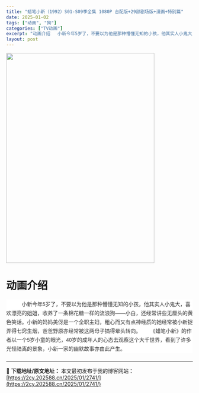 ```yaml
---
title: "蜡笔小新（1992）S01-S09季全集 1080P 台配版+29部剧场版+漫画+特别篇"
date: 2025-01-02
tags: ["动画", "狗"]
categories: ["TV动画"]
excerpt: "动画介绍 　小新今年5岁了，不要以为他是那种懵懂无知的小孩，他其实人小鬼大，喜欢漂亮的姐姐，收养了一条棉花糖一样的流浪狗——小白，还经常讲些无厘头的黄色笑话。小新的妈妈美伢是一个全职主妇，粗心而又有点神经质的她经常被小新捉弄得七窍生烟，爸爸野原亦经常被这两母子搞得晕头转向。 　　《蜡笔小新》的作者以&hellip;"
layout: post
---
```


<img class="aligncenter size-full wp-image-2867" src="https://2cy.202588.cn/wp-content/uploads/2025/01/2025010209545064.webp" alt="" width="400" height="565" />
<h1 style="white-space: normal; text-align: left;">动画介绍</h1>
<div style="white-space: normal; overflow-wrap: break-word; color: #333333; margin-bottom: 15px; text-indent: 2em; line-height: 24px; zoom: 1; font-family: 'Helvetica Neue', Helvetica, Arial, 'PingFang SC', 'Hiragino Sans GB', 'Microsoft YaHei', 'WenQuanYi Micro Hei', sans-serif; background-color: #ffffff; text-align: left;" data-pid="5">
<div style="overflow-wrap: break-word; margin-bottom: 15px; text-indent: 2em; line-height: 24px; zoom: 1; text-align: left;" data-pid="4">
<div style="overflow-wrap: break-word; margin-bottom: 15px; text-indent: 2em; line-height: 24px; zoom: 1; text-align: left;" data-pid="12">
<div style="overflow-wrap: break-word; margin-bottom: 15px; text-indent: 2em; line-height: 24px; zoom: 1; text-align: left;" data-pid="3">
<div style="overflow-wrap: break-word; color: #333333; margin-bottom: 15px; text-indent: 28px; line-height: 24px; zoom: 1; font-family: 'Helvetica Neue', Helvetica, Arial, 'PingFang SC', 'Hiragino Sans GB', 'Microsoft YaHei', 'WenQuanYi Micro Hei', sans-serif; white-space: normal; background-color: #ffffff; text-align: left;" data-pid="1">　小新今年5岁了，不要以为他是那种懵懂无知的小孩，他其实人小鬼大，喜欢漂亮的姐姐，收养了一条棉花糖一样的流浪狗——小白，还经常讲些无厘头的黄色笑话。小新的妈妈美伢是一个全职主妇，粗心而又有点神经质的她经常被小新捉弄得七窍生烟，爸爸野原亦经常被这两母子搞得晕头转向。 　　《蜡笔小新》的作者以一个5岁小童的眼光，40岁的成年人的心态去观察这个大千世界，看到了许多光怪陆离的景象，小新一家的幽默故事亦由此产生。</div>
</div>
</div>
</div>
</div>
<h3 style="white-space: normal; text-align: left;"></h3>

---
📖 **下载地址/原文地址：** 本文最初发布于我的博客网站：[https://2cy.202588.cn/2025/01/2741/](https://2cy.202588.cn/2025/01/2741/)
